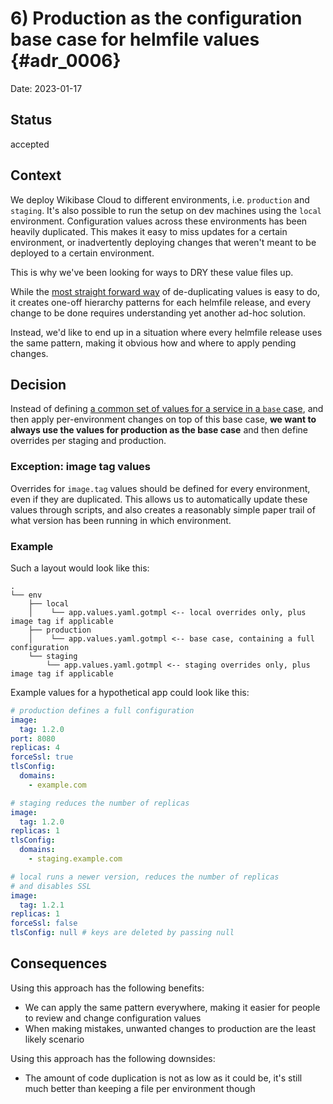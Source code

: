 # 6) Production as the configuration base case for helmfile values {#adr_0006}

Date: 2023-01-17

## Status

accepted

## Context

We deploy Wikibase Cloud to different environments, i.e. `production` and `staging`.
It's also possible to run the setup on dev machines using the `local` environment.
Configuration values across these environments has been heavily duplicated.
This makes it easy to miss updates for a certain environment, or inadvertently deploying changes that weren't meant to be deployed to a certain environment.

This is why we've been looking for ways to DRY these value files up.

While the [most straight forward way][helmfile-docs] of de-duplicating values is easy to do, it creates one-off hierarchy patterns for each helmfile release, and every change to be done requires understanding yet another ad-hoc solution.


Instead, we'd like to end up in a situation where every helmfile release uses the same pattern, making it obvious how and where to apply pending changes.

## Decision

Instead of defining [a common set of values for a service in a `base` case][helmfile-docs], and then apply per-environment changes on top of this base case, __we want to always use the values for production as the base case__ and then define overrides per staging and production.

### Exception: image tag values

Overrides for `image.tag` values should be defined for every environment, even if they are duplicated.
This allows us to automatically update these values through scripts, and also creates a reasonably simple paper trail of what version has been running in which environment.

[helmfile-docs]: https://github.com/helmfile/helmfile/blob/main/docs/writing-helmfile.md#release-template--conventional-directory-structure

### Example

Such a layout would look like this:

```
.
└── env
    ├── local
    │    └── app.values.yaml.gotmpl <-- local overrides only, plus image tag if applicable
    ├── production
    │    └── app.values.yaml.gotmpl <-- base case, containing a full configuration
    └── staging
        └── app.values.yaml.gotmpl <-- staging overrides only, plus image tag if applicable
```

Example values for a hypothetical app could look like this:

```yml
# production defines a full configuration
image:
  tag: 1.2.0
port: 8080
replicas: 4 
forceSsl: true
tlsConfig:
  domains:
    - example.com
```

```yml
# staging reduces the number of replicas
image:
  tag: 1.2.0
replicas: 1 
tlsConfig:
  domains:
    - staging.example.com
```

```yml
# local runs a newer version, reduces the number of replicas
# and disables SSL
image:
  tag: 1.2.1
replicas: 1
forceSsl: false
tlsConfig: null # keys are deleted by passing null
```

## Consequences

Using this approach has the following benefits:
- We can apply the same pattern everywhere, making it easier for people to review and change configuration values
- When making mistakes, unwanted changes to production are the least likely scenario

Using this approach has the following downsides:
- The amount of code duplication is not as low as it could be, it's still much better than keeping a file per environment though
